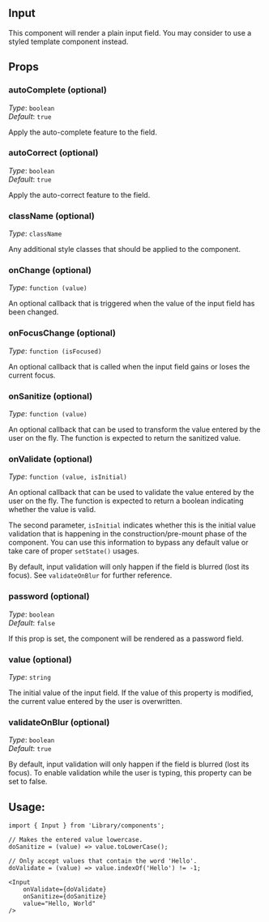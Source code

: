 Input
---
This component will render a plain input field. You may consider to use a 
styled template component instead.

## Props

### autoComplete (optional)

_Type_: `boolean`<br>
_Default_: `true`

Apply the auto-complete feature to the field.

### autoCorrect (optional)

_Type_: `boolean`<br>
_Default_: `true`

Apply the auto-correct feature to the field.

### className (optional)

_Type_: `className`<br>

Any additional style classes that should be applied to the component.

### onChange (optional)

_Type_: `function (value)`<br>

An optional callback that is triggered when the value of the input field
has been changed.

### onFocusChange (optional)

_Type_: `function (isFocused)`<br>

An optional callback that is called when the input field gains or loses
the current focus.

### onSanitize (optional)

_Type_: `function (value)`<br>

An optional callback that can be used to transform the value entered by the
user on the fly. The function is expected to return the sanitized value.

### onValidate (optional)

_Type_: `function (value, isInitial)`<br>

An optional callback that can be used to validate the value entered by the
user on the fly. The function is expected to return a boolean indicating
whether the value is valid.

The second parameter, `isInitial` indicates whether this is the initial
value validation that is happening in the construction/pre-mount phase of
the component. You can use this information to bypass any default value or
take care of proper `setState()` usages. 

By default, input validation will only happen if the field is blurred
(lost its focus). See `validateOnBlur` for further reference.

### password (optional)

_Type_: `boolean`<br>
_Default_: `false`

If this prop is set, the component will be rendered as a password field.

### value (optional)

_Type_: `string`<br>

The initial value of the input field. If the value of this property is modified,
the current value entered by the user is overwritten.

### validateOnBlur (optional)

_Type_: `boolean`<br>
_Default_: `true`<br>

By default, input validation will only happen if the field is blurred
(lost its focus). To enable validation while the user is typing, this property
can be set to false.

## Usage:

```markup
import { Input } from 'Library/components';

// Makes the entered value lowercase.
doSanitize = (value) => value.toLowerCase();

// Only accept values that contain the word 'Hello'.
doValidate = (value) => value.indexOf('Hello') != -1;

<Input
    onValidate={doValidate}
    onSanitize={doSanitize}
    value="Hello, World"
/>
```


